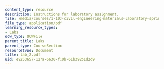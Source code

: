 ```yaml
---
content_type: resource
description: Instructions for laboratory assignment.
file: /media/courses/1-103-civil-engineering-materials-laboratory-spring-2004/e9253657127a6630f10b61b392b1d2d9_lab_2.pdf
file_type: application/pdf
learning_resource_types:
- Labs
ocw_type: OCWFile
parent_title: Labs
parent_type: CourseSection
resourcetype: Document
title: lab_2.pdf
uid: e9253657-127a-6630-f10b-61b392b1d2d9
---
```

